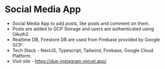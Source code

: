 # Social Media App
- Social Media App to add posts, like posts and comment on them.<br>
- Posts are added to GCP Storage and users are authenticated using OAuth2.<br>
- Realtime DB, Firestore DB are used from Firebase provided by Google GCP.<br>
- Tech Stack - NextJS, Typescript, Tailwind, Firebase, Google Cloud Platform.<br>
- Visit site - https://dup-instagram.vercel.app/
